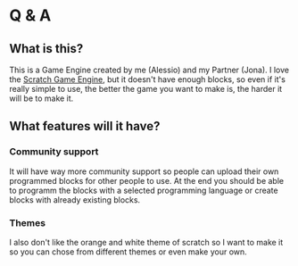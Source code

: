 # Q & A
## What is this?
This is a Game Engine created by me (Alessio) and my Partner (Jona). I love the [Scratch Game Engine](https://www.scratch.mit.edu), but it doesn't have enough blocks, so even if it's really simple to use, the better the game you want to make is, the harder it will be to make it. 

## What features will it have?
### Community support
It will have way more community support so people can upload their own programmed blocks for other people to use. At the end you should be able to programm the blocks with a selected programming language or create blocks with already existing blocks.
### Themes
I also don't like the orange and white theme of scratch so I want to make it so you can chose from different themes or even make your own.
